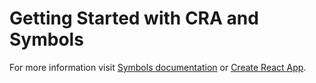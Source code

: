 # Getting Started with CRA and Symbols

For more information visit [Symbols documentation](https://docs.symbols.app/) or [Create React App](https://github.com/facebook/create-react-app).
